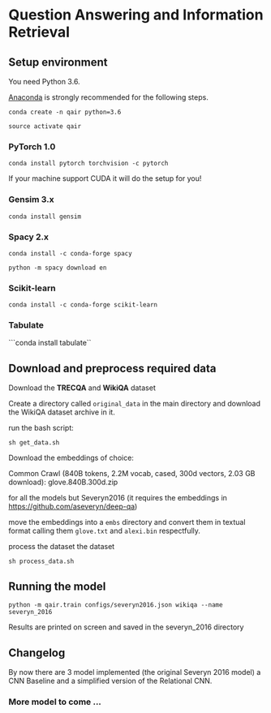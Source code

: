 # Question Answering and Information Retrieval

## Setup environment
You need Python 3.6. 

[Anaconda](https://www.continuum.io/downloads) is strongly recommended for the following steps.

```conda create -n qair python=3.6```

```source activate qair```

### PyTorch 1.0

```conda install pytorch torchvision -c pytorch```

If your machine support CUDA it will do the setup for you!

### Gensim 3.x

```conda install gensim```

### Spacy 2.x

```conda install -c conda-forge spacy```

```python -m spacy download en```

### Scikit-learn

```conda install -c conda-forge scikit-learn```

### Tabulate

```conda install tabulate``

## Download and preprocess required data

Download the **TRECQA** and **WikiQA** dataset

Create a directory called ```original_data``` in the main directory and download the WikiQA dataset archive in it.

run the bash script:

```sh get_data.sh```

Download the embeddings of choice:

Common Crawl (840B tokens, 2.2M vocab, cased, 300d vectors, 2.03 GB download): glove.840B.300d.zip

for all the models but Severyn2016 (it requires the embeddings in https://github.com/aseveryn/deep-qa)

move the embeddings into a ```embs``` directory and convert them in textual format calling them ```glove.txt``` and ```alexi.bin``` respectfully.


process the dataset the dataset

```sh process_data.sh```


## Running the model

 ```python -m qair.train configs/severyn2016.json wikiqa --name severyn_2016```

 Results are printed on screen and saved in the severyn_2016 directory

## Changelog

By now there are 3 model implemented (the original Severyn 2016 model) a CNN Baseline and a simplified version of the Relational CNN.


### More model to come ...
